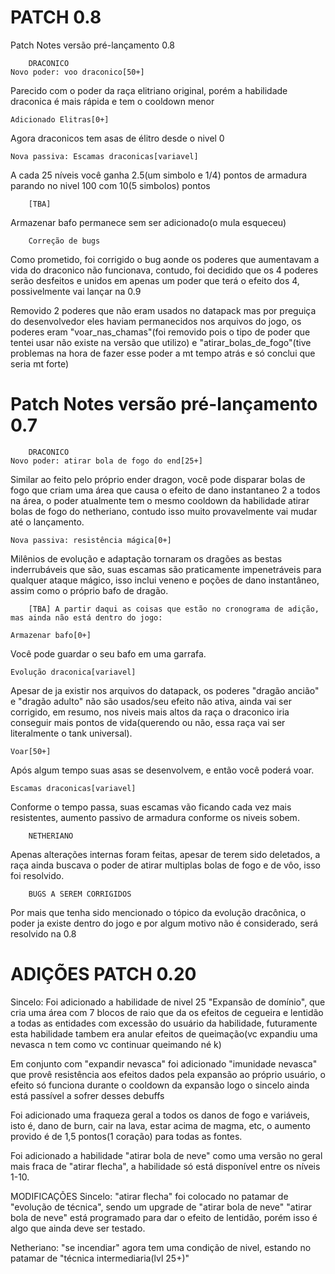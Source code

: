 # PATCH 0.8
Patch Notes versão pré-lançamento 0.8

		DRACONICO
	Novo poder: voo draconico[50+]
Parecido com o poder da raça elitriano original, porém a habilidade draconica é mais rápida e tem o cooldown menor

	Adicionado Elitras[0+]
Agora draconicos tem asas de élitro desde o nivel 0

	Nova passiva: Escamas draconicas[variavel]
A cada 25 níveis você ganha 2.5(um simbolo e 1/4) pontos de armadura parando no nivel 100 com 10(5 simbolos) pontos

		[TBA]
Armazenar bafo permanece sem ser adicionado(o mula esqueceu)

		Correção de bugs

Como prometido, foi corrigido o bug aonde os poderes que aumentavam a vida do draconico não funcionava, contudo, foi decidido que os 4 poderes serão desfeitos e unidos em apenas um poder que terá o efeito dos 4, possivelmente vai lançar na 0.9

Removido 2 poderes que não eram usados no datapack mas por preguiça do desenvolvedor eles haviam permanecidos nos arquivos do jogo, os poderes eram "voar_nas_chamas"(foi removido pois o tipo de poder que tentei usar não existe na versão que utilizo) e "atirar_bolas_de_fogo"(tive problemas na hora de fazer esse poder a mt tempo atrás e só conclui que seria mt forte)


# Patch Notes versão pré-lançamento 0.7

		DRACONICO
	Novo poder: atirar bola de fogo do end[25+]
Similar ao feito pelo próprio ender dragon, você pode disparar bolas de fogo que criam uma área que causa o efeito de dano instantaneo 2 a todos na área, o poder atualmente tem o mesmo cooldown da habilidade atirar bolas de fogo do netheriano, contudo isso muito provavelmente vai mudar até o lançamento.

	Nova passiva: resistência mágica[0+]
Milênios de evolução e adaptação tornaram os dragões as bestas inderrubáveis que são, suas escamas são praticamente impenetráveis para qualquer ataque mágico, isso inclui veneno e poções de dano instantâneo, assim como o próprio bafo de dragão.

		[TBA] A partir daqui as coisas que estão no cronograma de adição, mas ainda não está dentro do jogo:

	Armazenar bafo[0+]
Você pode guardar o seu bafo em uma garrafa.

	Evolução draconica[variavel]
Apesar de ja existir nos arquivos do datapack, os poderes "dragão ancião" e "dragão adulto" não são usados/seu efeito não ativa, ainda vai ser corrigido, em resumo, nos niveis mais altos da raça o draconico iria conseguir mais pontos de vida(querendo ou não, essa raça vai ser  literalmente o tank universal).

	Voar[50+]
Após algum tempo suas asas se desenvolvem, e então você poderá voar.

	Escamas draconicas[variavel]
Conforme o tempo passa, suas escamas vão ficando cada vez mais resistentes, aumento passivo de armadura conforme os niveis sobem.

		NETHERIANO
Apenas alterações internas foram feitas, apesar de terem sido deletados, a raça ainda buscava o poder de atirar multiplas bolas de fogo e de vôo, isso foi resolvido.

		BUGS A SEREM CORRIGIDOS
Por mais que tenha sido mencionado o tópico da evolução dracônica, o poder ja existe dentro do jogo e por algum motivo não é considerado, será resolvido na 0.8




# ADIÇÕES PATCH 0.20
Sincelo:
Foi adicionado a habilidade de nivel 25 "Expansão de domínio", que cria uma área com 7 blocos de raio que da os efeitos de cegueira e lentidão a todas as entidades com excessão do usuário da habilidade, futuramente esta habilidade tambem era anular efeitos de queimação(vc expandiu uma nevasca n tem como vc continuar queimando né k)

Em conjunto com "expandir nevasca" foi adicionado "imunidade nevasca" que provê resistência aos efeitos dados pela expansão ao próprio usuário, o efeito só funciona durante o cooldown da expansão logo o sincelo ainda está passível a sofrer desses debuffs

Foi adicionado uma fraqueza geral a todos os danos de fogo e variáveis, isto é, dano de burn, cair na lava, estar acima de magma, etc, o aumento provido é de 1,5 pontos(1 coração) para todas as fontes.

Foi adicionado a habilidade "atirar bola de neve" como uma versão no geral mais fraca de "atirar flecha", a habilidade só está disponível entre os níveis 1-10.

MODIFICAÇÕES
Sincelo:
"atirar flecha" foi colocado no patamar de "evolução de técnica", sendo um upgrade de "atirar bola de neve"
"atirar bola de neve" está programado para dar o efeito de lentidão, porém isso é algo que ainda deve ser testado.

Netheriano:
"se incendiar" agora tem uma condição de nivel, estando no patamar de "técnica intermediaria(lvl 25+)"
